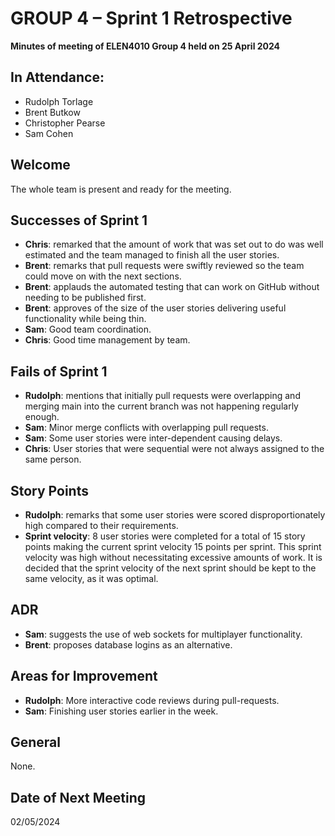 # GROUP 4 – Sprint 1 Retrospective

**Minutes of meeting of ELEN4010 Group 4 held on 25 April 2024**

## In Attendance:

- Rudolph Torlage
- Brent Butkow
- Christopher Pearse
- Sam Cohen

## Welcome

The whole team is present and ready for the meeting.

## Successes of Sprint 1

- **Chris**: remarked that the amount of work that was set out to do was well estimated and the team managed to finish all the user stories.
- **Brent**: remarks that pull requests were swiftly reviewed so the team could move on with the next sections.
- **Brent**: applauds the automated testing that can work on GitHub without needing to be published first.
- **Brent**: approves of the size of the user stories delivering useful functionality while being thin.
- **Sam**: Good team coordination.
- **Chris**: Good time management by team.

## Fails of Sprint 1

- **Rudolph**: mentions that initially pull requests were overlapping and merging main into the current branch was not happening regularly enough.
- **Sam**: Minor merge conflicts with overlapping pull requests.
- **Sam**: Some user stories were inter-dependent causing delays.
- **Chris**: User stories that were sequential were not always assigned to the same person.

## Story Points

- **Rudolph**: remarks that some user stories were scored disproportionately high compared to their requirements.
- **Sprint velocity**: 8 user stories were completed for a total of 15 story points making the current sprint velocity 15 points per sprint. This sprint velocity was high without necessitating excessive amounts of work. It is decided that the sprint velocity of the next sprint should be kept to the same velocity, as it was optimal.

## ADR

- **Sam**: suggests the use of web sockets for multiplayer functionality.
- **Brent**: proposes database logins as an alternative.

## Areas for Improvement

- **Rudolph**: More interactive code reviews during pull-requests.
- **Sam**: Finishing user stories earlier in the week.

## General

None.

## Date of Next Meeting

02/05/2024
